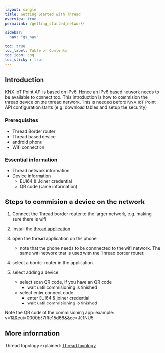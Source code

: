 ```yaml
---
layout: single
title: Getting Started with Thread
overview: true
permalink: /getting_started_network/

sidebar:
  nav: "gs_nav"

toc: true
toc_label: Table of Contents
toc_icon: cog
toc_sticky : true
---
```



## Introduction

KNX IoT Point API is based on IPv6. Hence an IPv6 based network needs to be available to connect too.
This introduction is how to commision the thread device on the thread network.
This is needed before KNX IoT Point API configuration starts (e.g. download tables and setup the security)

### Prerequisites

- Thread Border router
- Thread based device
- android phone
- Wifi connection

### Essential information

- Thread network information
- Device information
  - EUI64 & Joiner credential
  - QR code (same information)

## Steps to commision a device on the network

1. Connect the Thread border router to the larger network, e.g. making sure there is wifi

1. Install the [thread application](https://play.google.com/store/apps/details?id=org.threadgroup.commissioner&hl=en&gl=US)

1. open the thread application on the phone
   - note that the phone needs to be connnected to the wifi network.
     The same wifi network that is used with the Thread border router.

1. select a border router in the application.

1. select adding a device
   - select scan QR code, if you have an QR code
     - wait until commisioning is finished
   - select enter connect code
     - enter EUI64 & joiner credential
     - wait until commisioning is finished

Note the QR code of the commisioning app: example:
v=1&&eui=0000b57fffe15d68&&cc=J01NU5

## More information

Thread topology explained:
[Thread topology](https://www.threadgroup.org/BUILT-FOR-IOT/Commercial#NetworkTopology)
